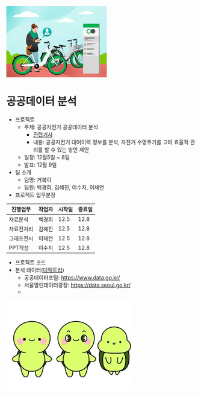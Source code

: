 
![따릉 따릉](images.jfif)
# 공공데이터 분석
  - 프로젝트 
    - 주제: 공공자전거 공공데이터 분석
      - [관련기사](http://news.heraldcorp.com/view.php?ud=20221108000442) 
      - 내용: 공공자전거 대여이력 정보를 분석, 자전거 수명주기를 고려 효율적 관리를 할 수 있는 방안 제안
    - 일정: 12월5일 ~ 8일
    - 발표: 12월 9일
  - 팀 소개
    - 팀명: 거북이
    - 팀원: 백경희, 김혜진, 이수지, 이채연
  - 프로젝트 업무분장
  
진행업무 |작업자|시작일|종료일
---------|-----|------|------
자료분석|백경희|12.5|12.8
자료전처리|김혜진|12.5|12.8
그래프전시|이채연|12.5|12.8
PPT작성|이수지|12.5|12.8
  - 프로젝트 코드 
  - 분석 데이터([디렉토리](data/))
    - 공공데이터포털: https://www.data.go.kr/
    - 서울열린데이터광장: https://data.seoul.go.kr/
    - 
![거북이팀](image2.jfif)
    
